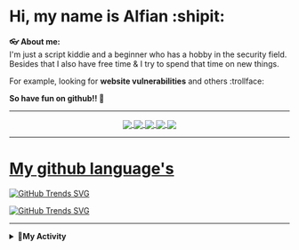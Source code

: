# Hi, my name is Alfian :shipit:
__👓 About me:__  
I'm just a script kiddie and a beginner who has a hobby in the security field. Besides that I also have free time & I try to spend that time on new things.

For example, looking for __website vulnerabilities__ and others :trollface:

__So have fun on github!! 🦦__
<br />

___

<p align="center">
<a href="https://github.com/xjusthaxor/email_verifier"><img align="center" src="https://github-readme-stats.vercel.app/api/pin/?username=xjusthaxor&repo=email_verifier&theme=chartreuse-dark">
<a href="https://github.com/xjusthaxor/email_verifier"><img align="center" src="https://github-readme-stats.vercel.app/api/pin/?username=xjusthaxor&repo=email_verifier&theme=chartreuse-dark">
<a href="https://github.com/xjusthaxor/email_verifier"><img align="center" src="https://github-readme-stats.vercel.app/api/pin/?username=xjusthaxor&repo=email_verifier&theme=chartreuse-dark">
<a href="https://github.com/xjusthaxor/email_verifier"><img align="center" src="https://github-readme-stats.vercel.app/api/pin/?username=xjusthaxor&repo=email_verifier&theme=chartreuse-dark">
<a href="https://github.com/xjusthaxor/email_verifier"><img align="center" src="https://github-readme-stats.vercel.app/api/pin/?username=xjusthaxor&repo=email_verifier&theme=chartreuse-dark">
</p>

___

# My github language's
[![GitHub Trends SVG](https://api.githubtrends.io/user/svg/xjusthaxor/langs?time_range=one_month&theme=bright_lights)](https://githubtrends.io)

[![GitHub Trends SVG](https://api.githubtrends.io/user/svg/xjusthaxor/repos?time_range=one_month&theme=synthwaves)](https://githubtrends.io)

___

<details><summary><b>🚀My Activity</b></summary>
<br />
<p align="center"><a href="https://app.daily.dev/xjusthaxor"><img src="https://api.daily.dev/devcards/f3575b782b644b65a0fa3b5bcc928bb6.png?r=qjl" width="140" alt="krah krah's Dev Card"/></a></p>

![Metrics](https://metrics.lecoq.io/xjusthaxor?template=classic&repositories.forks=true&languages=1&languages.colors=github&languages.threshold=0%25&config.timezone=Asia/Jakarta)
</details>



